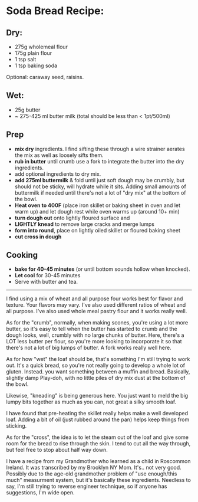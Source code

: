 # Soda Bread Recipe:

## Dry:
* 275g wholemeal flour
* 175g plain flour
* 1 tsp salt
* 1 tsp baking soda

Optional: caraway seed, raisins.

## Wet:
* 25g butter
* ~ 275-425 ml butter milk (total should be less than < 1pt/500ml)

## Prep
* **mix dry** ingredients. 
I find sifting these through a wire strainer aerates the mix as well as loosely sifts them. 
* **rub in butter** until crumb
use a fork to integrate the butter into the dry ingredients. 
* add optional ingredients to dry mix. 
* **add 275ml buttermilk** & fold until just soft dough 
may be crumbly, but should not be sticky, will hydrate while it sits. Adding small amounts of buttermilk if needed until there's not a lot of "dry mix" at the bottom of the bowl. 
* **Heat oven to 400F**
(place iron skillet or baking sheet in oven and let warm up) and let dough rest while oven warms up (around 10+ min)
* **turn dough out** onto lightly floured surface and 
* **LIGHTLY knead** to remove large cracks and merge lumps
* **form into round**, place on lightly oiled skillet or floured baking sheet
* **cut cross in dough**

## Cooking
* **bake for 40-45 minutes** (or until bottom sounds hollow when knocked).
* **Let cool** for 30-45 minutes
* Serve with butter and tea.

---

I find using a mix of wheat and all purpose four works best for flavor and texture. Your flavors may vary. I've also used different ratios of wheat and all purpose. I've also used whole meal pastry flour and it works really well.

As for the "crumb", normally, when making scones, you're using a lot more butter, so it's easy to tell when the butter has started to crumb and the dough looks, well, crumbly with no large chunks of butter. Here, there's a LOT less butter per flour, so you're more looking to incorporate it so that there's not a lot of big lumps of butter. A fork works really well here.

As for how "wet" the loaf should be, that's something I'm still trying to work out. It's a quick bread, so you're not really going to develop a whole lot of gluten. Instead. you want something between a muffin and bread. Basically, slightly damp Play-doh, with no little piles of dry mix dust at the bottom of the bowl. 

Likewise, "kneading" is being generous here. You just want to meld the big lumpy bits together as much as you can, not great a silky smooth loaf. 

I have found that pre-heating the skillet really helps make a well developed loaf. Adding a bit of oil (just rubbed around the pan) helps keep things from sticking.

As for the "cross", the idea is to let the steam out of the loaf and give some room for the bread to rise through the skin. I tend to cut all the way through, but feel free to stop about half way down.

I have a recipe from my Grandmother who learned as a child in Roscommon Ireland. It was transcribed by my Brooklyn NY Mom. It's.. not very good. Possibly due to the age-old grandmother problem of "use enough/this much" measurment system, but it's basically these ingredients. Needless to say, I'm still trying to reverse engineer technique, so if anyone has suggestions, I'm wide open.


